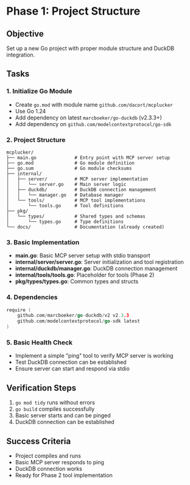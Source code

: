 
# Phase 1: Project Structure

## Objective
Set up a new Go project with proper module structure and DuckDB integration.

## Tasks

### 1. Initialize Go Module
- Create `go.mod` with module name `github.com/dacort/mcplucker`
- Use Go 1.24
- Add dependency on latest `marcboeker/go-duckdb` (v2.3.3+)
- Add dependency on `github.com/modelcontextprotocol/go-sdk`

### 2. Project Structure
```
mcplucker/
├── main.go              # Entry point with MCP server setup
├── go.mod               # Go module definition
├── go.sum               # Go module checksums
├── internal/
│   ├── server/          # MCP server implementation
│   │   └── server.go    # Main server logic
│   ├── duckdb/          # DuckDB connection management
│   │   └── manager.go   # Database manager
│   └── tools/           # MCP tool implementations
│       └── tools.go     # Tool definitions
├── pkg/
│   └── types/           # Shared types and schemas
│       └── types.go     # Type definitions
└── docs/                # Documentation (already created)
```

### 3. Basic Implementation
- **main.go**: Basic MCP server setup with stdio transport
- **internal/server/server.go**: Server initialization and tool registration
- **internal/duckdb/manager.go**: DuckDB connection management
- **internal/tools/tools.go**: Placeholder for tools (Phase 2)
- **pkg/types/types.go**: Common types and structs

### 4. Dependencies
```go
require (
    github.com/marcboeker/go-duckdb/v2 v2.3.3
    github.com/modelcontextprotocol/go-sdk latest
)
```

### 5. Basic Health Check
- Implement a simple "ping" tool to verify MCP server is working
- Test DuckDB connection can be established
- Ensure server can start and respond via stdio

## Verification Steps
1. `go mod tidy` runs without errors
2. `go build` compiles successfully  
3. Basic server starts and can be pinged
4. DuckDB connection can be established

## Success Criteria
- Project compiles and runs
- Basic MCP server responds to ping
- DuckDB connection works
- Ready for Phase 2 tool implementation